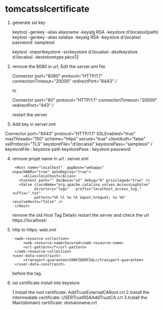 # tomcatsslcertificate


1.	generate ssl key

	keytool -genkey -alias aliasname -keyalg RSA -keystore d:\localssl(path)
	keytool -genkey -alias sslalias -keyalg RSA -keystore d:\localssl
	password: samplessl
	
	keytool -importkeystore -srckeystore d:\localssl -destkeystore d:\localssl -deststoretype pkcs12
	
	
2.	remove the 8080 in url,	Edit the server.xml file

	Connector port="8080" protocol="HTTP/1.1"   connectionTimeout="20000" redirectPort="8443" /
	
	   to 
	   
	Connector port="80" protocol="HTTP/1.1"  connectionTimeout="20000" redirectPort="443" /
	
	restart the server

3.	Add key in server.xml


Connector port="8443" protocol="HTTP/1.1" SSLEnabled="true"  maxThreads="150" scheme="https" secure="true"
              clientAuth="false" sslProtocol="TLS"     keystoreFile="d:\localssl" keystorePass="samplessl" /
        keystoreFile : keystore path
	keystorePass  : keystore password		  

4. remove projet name in url : server.xml
				
		<Host name="localhost"  appBase="webapps"          unpackWARs="true" autoDeploy="true">
			<Alias>localhost</Alias>
		  <Context path="" docBase="o2" debug="0" privileged="true" />
		  <Valve className="org.apache.catalina.valves.AccessLogValve"
				 directory="logs"   prefix="localhost_access_log." suffix=".txt"
				 pattern="%h %l %u %t &quot;%r&quot; %s %b" resolveHosts="false" />   
		</Host>	
	remove the old Host Tag Details
	restart the server and check the url https://localhost/
	
	
5. http to https: web.xml
	<security-constraint>

		<web-resource-collection>
			<web-resource-name>Secured</web-resource-name>
			<url-pattern>/*</url-pattern>
		</web-resource-collection>
	   <user-data-constraint>
			<transport-guarantee>CONFIDENTIAL</transport-guarantee>
		</user-data-constraint>

	</security-constraint>
	before the </webapp> tag.
6. ssl certificate install into keystore
	
	1.Install the root certificate:	AddTrustExternalCARoot.crt
	2.Install the intermediate certificate:	USERTrustRSAAddTrustCA.crt
	3.Install the Main(domain) certificate:	domainname.crt
	
	
	
  
